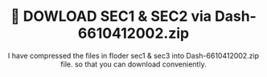 <!DOCTYPE html>
<div align="center">
<html>
<body>
    <h1>📁 DOWLOAD SEC1 & SEC2 via Dash-6610412002.zip </h1>
    <p>I have compressed the files in floder sec1 & sec3 into Dash-6610412002.zip file. so that you can download conveniently.</p>
</body>
</html>
</div>
